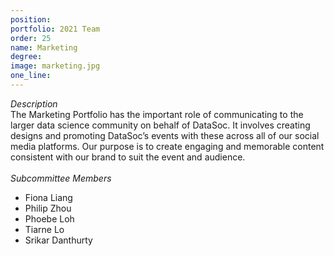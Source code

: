 ```yaml
---
position: 
portfolio: 2021 Team
order: 25
name: Marketing
degree: 
image: marketing.jpg
one_line:
---
```

*Description*
<br>
The Marketing Portfolio has the important role of communicating to the larger data science community on behalf of DataSoc. It
involves creating designs and promoting DataSoc’s events with these across all of our social media platforms. Our purpose is to
create engaging and memorable content consistent with our brand to suit the event and audience.
<br><br>
*Subcommittee Members*
<br>
* Fiona Liang
* Philip Zhou
* Phoebe Loh
* Tiarne Lo
* Srikar Danthurty
<br><br>